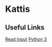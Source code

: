 # Kattis

## Useful Links
[Read Input](https://mwermelinger.github.io/kattis-guide/input.html)
[Python 3](https://open.kattis.com/help/python3)